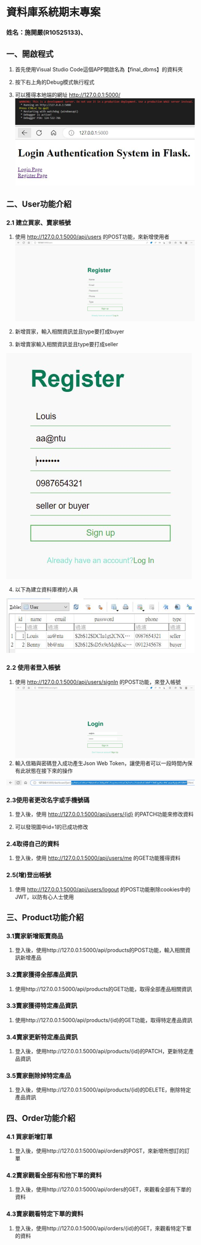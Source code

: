# 資料庫系統期末專案
### 姓名：施開嚴(R10525133)、


## 一、開啟程式
1. 首先使用Visual Studio Code這個APP開啟名為【final_dbms】的資料夾
   

2. 按下右上角的Debug模式執行程式
   
3. 可以獲得本地端的網址 http://127.0.0.1:5000/
![執行畫面](/image/1.JPG)
![Home](/image/2.JPG)


## 二、User功能介紹

### 2.1 建立買家、賣家帳號
1. 使用 http://127.0.0.1:5000/api/users 的POST功能，來新增使用者
![registerPage](/image/3.JPG)
   
2. 新增買家，輸入相關資訊並且type要打成buyer
3. 新增賣家輸入相關資訊並且type要打成seller

![register](/image/register.JPG)

4. 以下為建立資料庫裡的人員


![userTable](/image/userTable.JPG)  

### 2.2 使用者登入帳號
1. 使用 http://127.0.0.1:5000/api/users/signIn 的POST功能，來登入帳號
![signIn](/image/signIn.JPG)   
2. 輸入信箱與密碼登入成功產生Json Web Token，讓使用者可以一段時間內保有此狀態在接下來的操作
   
![Token](/image/token.JPG)   

### 2.3使用者更改名字或手機號碼
1. 登入後，使用 http://127.0.0.1:5000/api/users/{id} 的PATCH功能來修改資料
   
2. 可以發現圖中id=1的已成功修改  
   
   

### 2.4取得自己的資料
   1. 登入後，使用 http://127.0.0.1:5000/api/users/me 的GET功能獲得資料
  

### 2.5(增)登出帳號
   1. 使用 http://127.0.0.1:5000/api/users/logout 的POST功能刪除cookies中的JWT，以防有心人士使用
      
      

## 三、Product功能介紹

### 3.1賣家新增販賣商品
   1. 登入後，使用http://127.0.0.1:5000/api/products的POST功能，輸入相關資訊新增產品
   

### 3.2賣家獲得全部產品資訊
   1. 使用http://127.0.0.1:5000/api/products的GET功能，取得全部產品相關資訊
   

### 3.3賣家獲得特定產品資訊
   1. 使用http://127.0.0.1:5000/api/products/{id}的GET功能，取得特定產品資訊
    

### 3.4賣家更新特定產品資訊
   1. 登入後，使用http://127.0.0.1.5000/api/products/{id}的PATCH，更新特定產品資訊
   
   

### 3.5賣家刪除掉特定產品
   1. 登入後，使用http://127.0.0.1:5000/api/products/{id}的DELETE，刪除特定產品資訊
   
     

## 四、Order功能介紹

### 4.1 買家新增訂單
   1. 登入後，使用http://127.0.0.1:5000/api/orders的POST，來新增所想訂的訂單
   
   
   

### 4.2賣家觀看全部有和他下單的資料
   1. 登入後，使用http://127.0.0.1:5000/api/orders的GET，來觀看全部有下單的資料
   

### 4.3賣家觀看特定下單的資料
1. 登入後，使用http://127.0.0.1:5000/api/orders/{id}的GET，來觀看特定下單的資料
   

